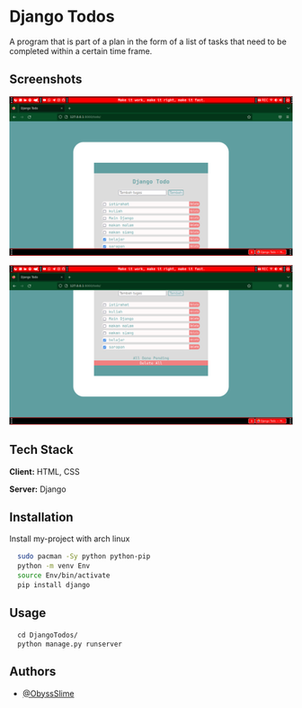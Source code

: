 # Django Todos

A program that is part of a plan in the form of a list of tasks that need to be completed within a certain time frame.

## Screenshots

![App Screenshot](https://raw.githubusercontent.com/ObyssSlime/DjangoTodos/main/raw/images/django_todos.png)

![App Screenshot](https://raw.githubusercontent.com/ObyssSlime/DjangoTodos/main/raw/images/django_todos2.png)

## Tech Stack

**Client:** HTML, CSS

**Server:** Django

## Installation

Install my-project with arch linux

```bash
  sudo pacman -Sy python python-pip
  python -m venv Env
  source Env/bin/activate
  pip install django
```

## Usage

```django
  cd DjangoTodos/
  python manage.py runserver
```

## Authors

- [@ObyssSlime](https://www.github.com/ObyssSlime)
